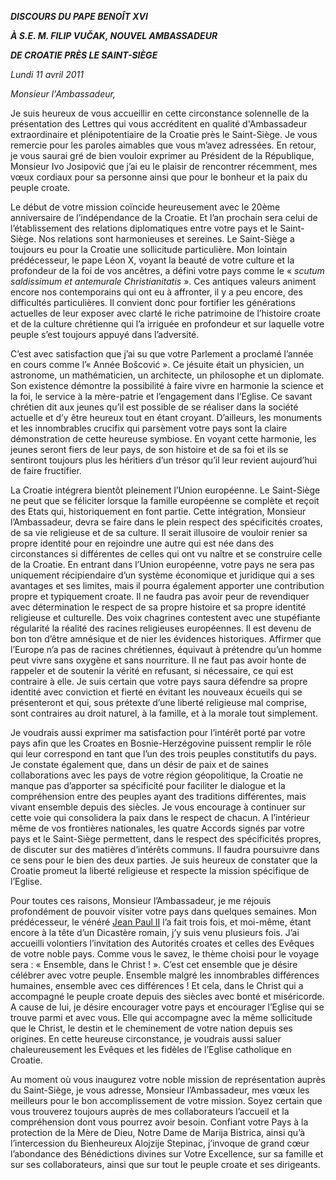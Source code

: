 ***DISCOURS DU PAPE BENOÎT XVI***

***À S.E. M. FILIP VUČAK, NOUVEL AMBASSADEUR***

***DE CROATIE PRÈS LE SAINT-SIÈGE***

*Lundi 11 avril 2011*

*Monsieur l'Ambassadeur,*

Je suis heureux de vous accueillir en cette circonstance solennelle de la présentation des Lettres qui vous accréditent en qualité d'Ambassadeur extraordinaire et plénipotentiaire de la Croatie près le Saint-Siège. Je vous remercie pour les paroles aimables que vous m’avez adressées. En retour, je vous saurai gré de bien vouloir exprimer au Président de la République, Monsieur Ivo Josipović que j’ai eu le plaisir de rencontrer récemment, mes vœux cordiaux pour sa personne ainsi que pour le bonheur et la paix du peuple croate.

Le début de votre mission coïncide heureusement avec le 20ème anniversaire de l’indépendance de la Croatie. Et l’an prochain sera celui de l’établissement des relations diplomatiques entre votre pays et le Saint-Siège. Nos relations sont harmonieuses et sereines. Le Saint-Siège a toujours eu pour la Croatie une sollicitude particulière. Mon lointain prédécesseur, le pape Léon X, voyant la beauté de votre culture et la profondeur de la foi de vos ancêtres, a défini votre pays comme le « *scutum saldissimum et antemurale Christianitatis* ». Ces antiques valeurs animent encore nos contemporains qui ont eu à affronter, il y a peu encore, des difficultés particulières. Il convient donc pour fortifier les générations actuelles de leur exposer avec clarté le riche patrimoine de l’histoire croate et de la culture chrétienne qui l’a irriguée en profondeur et sur laquelle votre peuple s’est toujours appuyé dans l’adversité.

C’est avec satisfaction que j’ai su que votre Parlement a proclamé l’année en cours comme l’« Année Bošcović ». Ce jésuite était un physicien, un astronome, un mathématicien, un architecte, un philosophe et un diplomate. Son existence démontre la possibilité à faire vivre en harmonie la science et la foi, le service à la mère-patrie et l’engagement dans l’Eglise. Ce savant chrétien dit aux jeunes qu’il est possible de se réaliser dans la société actuelle et d’y être heureux tout en étant croyant. D’ailleurs, les monuments et les innombrables crucifix qui parsèment votre pays sont la claire démonstration de cette heureuse symbiose. En voyant cette harmonie, les jeunes seront fiers de leur pays, de son histoire et de sa foi et ils se sentiront toujours plus les héritiers d’un trésor qu’il leur revient aujourd’hui de faire fructifier.

La Croatie intégrera bientôt pleinement l’Union européenne. Le Saint-Siège ne peut que se féliciter lorsque la famille européenne se complète et reçoit des Etats qui, historiquement en font partie. Cette intégration, Monsieur l’Ambassadeur, devra se faire dans le plein respect des spécificités croates, de sa vie religieuse et de sa culture. Il serait illusoire de vouloir renier sa propre identité pour en rejoindre une autre qui est née dans des circonstances si différentes de celles qui ont vu naître et se construire celle de la Croatie. En entrant dans l’Union européenne, votre pays ne sera pas uniquement récipiendaire d’un système économique et juridique qui a ses avantages et ses limites, mais il pourra également apporter une contribution propre et typiquement croate. Il ne faudra pas avoir peur de revendiquer avec détermination le respect de sa propre histoire et sa propre identité religieuse et culturelle. Des voix chagrines contestent avec une stupéfiante régularité la réalité des racines religieuses européennes. Il est devenu de bon ton d’être amnésique et de nier les évidences historiques. Affirmer que l’Europe n’a pas de racines chrétiennes, équivaut à prétendre qu’un homme peut vivre sans oxygène et sans nourriture. Il ne faut pas avoir honte de rappeler et de soutenir la vérité en refusant, si nécessaire, ce qui est contraire à elle. Je suis certain que votre pays saura défendre sa propre identité avec conviction et fierté en évitant les nouveaux écueils qui se présenteront et qui, sous prétexte d’une liberté religieuse mal comprise, sont contraires au droit naturel, à la famille, et à la morale tout simplement.

Je voudrais aussi exprimer ma satisfaction pour l’intérêt porté par votre pays afin que les Croates en Bosnie-Herzégovine puissent remplir le rôle qui leur correspond en tant que l’un des trois peuples constitutifs du pays. Je constate également que, dans un désir de paix et de saines collaborations avec les pays de votre région géopolitique, la Croatie ne manque pas d’apporter sa spécificité pour faciliter le dialogue et la compréhension entre des peuples ayant des traditions différentes, mais vivant ensemble depuis des siècles. Je vous encourage à continuer sur cette voie qui consolidera la paix dans le respect de chacun. A l’intérieur même de vos frontières nationales, les quatre Accords signés par votre pays et le Saint-Siège permettent, dans le respect des spécificités propres, de discuter sur des matières d’intérêts communs. Il faudra poursuivre dans ce sens pour le bien des deux parties. Je suis heureux de constater que la Croatie promeut la liberté religieuse et respecte la mission spécifique de l’Eglise.

Pour toutes ces raisons, Monsieur l’Ambassadeur, je me réjouis profondément de pouvoir visiter votre pays dans quelques semaines. Mon prédécesseur, le vénéré [Jean Paul II](/content/john-paul-ii/fr.html) l’a fait trois fois, et moi-même, étant encore à la tête d’un Dicastère romain, j’y suis venu plusieurs fois. J’ai accueilli volontiers l’invitation des Autorités croates et celles des Evêques de votre noble pays. Comme vous le savez, le thème choisi pour le voyage sera : « Ensemble, dans le Christ ! ». C’est cet ensemble que je désire célébrer avec votre peuple. Ensemble malgré les innombrables différences humaines, ensemble avec ces différences ! Et cela, dans le Christ qui a accompagné le peuple croate depuis des siècles avec bonté et miséricorde. A cause de lui, je désire encourager votre pays et encourager l’Eglise qui se trouve parmi et avec vous. Elle qui accompagne avec la même sollicitude que le Christ, le destin et le cheminement de votre nation depuis ses origines. En cette heureuse circonstance, je voudrais aussi saluer chaleureusement les Evêques et les fidèles de l’Eglise catholique en Croatie.

Au moment où vous inaugurez votre noble mission de représentation auprès du Saint-Siège, je vous adresse, Monsieur l’Ambassadeur, mes vœux les meilleurs pour le bon accomplissement de votre mission. Soyez certain que vous trouverez toujours auprès de mes collaborateurs l’accueil et la compréhension dont vous pourrez avoir besoin. Confiant votre Pays à la protection de la Mère de Dieu, Notre Dame de Marija Bistrica, ainsi qu’à l’intercession du Bienheureux Alojzije Stepinac, j’invoque de grand cœur l’abondance des Bénédictions divines sur Votre Excellence, sur sa famille et sur ses collaborateurs, ainsi que sur tout le peuple croate et ses dirigeants.